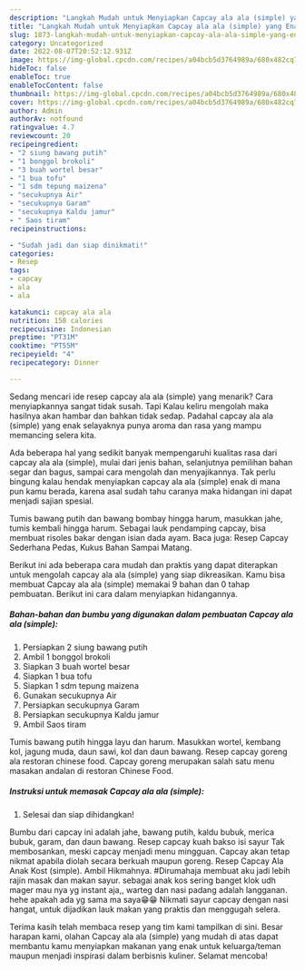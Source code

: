 ```yaml
---
description: "Langkah Mudah untuk Menyiapkan Capcay ala ala (simple) yang Enak Banget "
title: "Langkah Mudah untuk Menyiapkan Capcay ala ala (simple) yang Enak Banget "
slug: 1873-langkah-mudah-untuk-menyiapkan-capcay-ala-ala-simple-yang-enak-banget
category: Uncategorized
date: 2022-08-07T20:52:12.931Z
image: https://img-global.cpcdn.com/recipes/a04bcb5d3764989a/680x482cq70/capcay-ala-ala-simple-foto-resep-utama.jpg
hideToc: false
enableToc: true
enableTocContent: false
thumbnail: https://img-global.cpcdn.com/recipes/a04bcb5d3764989a/680x482cq70/capcay-ala-ala-simple-foto-resep-utama.jpg
cover: https://img-global.cpcdn.com/recipes/a04bcb5d3764989a/680x482cq70/capcay-ala-ala-simple-foto-resep-utama.jpg
author: Admin
authorAv: notfound
ratingvalue: 4.7
reviewcount: 20
recipeingredient:
- "2 siung bawang putih"
- "1 bonggol brokoli"
- "3 buah wortel besar"
- "1 bua tofu"
- "1 sdm tepung maizena"
- "secukupnya Air"
- "secukupnya Garam"
- "secukupnya Kaldu jamur"
- " Saos tiram"
recipeinstructions:

- "Sudah jadi dan siap dinikmati!"
categories:
- Resep
tags:
- capcay
- ala
- ala

katakunci: capcay ala ala 
nutrition: 158 calories
recipecuisine: Indonesian
preptime: "PT31M"
cooktime: "PT55M"
recipeyield: "4"
recipecategory: Dinner

---
```



Sedang mencari ide resep capcay ala ala (simple) yang menarik? Cara menyiapkannya sangat tidak susah. Tapi Kalau keliru mengolah maka hasilnya akan hambar dan bahkan tidak sedap. Padahal capcay ala ala (simple) yang enak selayaknya punya aroma dan rasa yang mampu memancing selera kita.


Ada beberapa hal yang sedikit banyak mempengaruhi kualitas rasa dari capcay ala ala (simple), mulai dari jenis bahan, selanjutnya pemilihan bahan segar dan bagus, sampai cara mengolah dan menyajikannya. Tak perlu bingung kalau hendak menyiapkan capcay ala ala (simple) enak di mana pun kamu berada, karena asal sudah tahu caranya maka hidangan ini dapat menjadi sajian spesial.

Tumis bawang putih dan bawang bombay hingga harum, masukkan jahe, tumis kembali hingga harum. Sebagai lauk pendamping capcay, bisa membuat risoles bakar dengan isian dada ayam. Baca juga: Resep Capcay Sederhana Pedas, Kukus Bahan Sampai Matang.


Berikut ini ada beberapa cara mudah dan praktis yang dapat diterapkan untuk mengolah capcay ala ala (simple) yang siap dikreasikan. Kamu bisa membuat Capcay ala ala (simple) memakai 9 bahan dan 0 tahap pembuatan. Berikut ini cara dalam menyiapkan hidangannya.

<!--inarticleads1-->

##### Bahan-bahan dan bumbu yang digunakan dalam pembuatan Capcay ala ala (simple):

1. Persiapkan 2 siung bawang putih
1. Ambil 1 bonggol brokoli
1. Siapkan 3 buah wortel besar
1. Siapkan 1 bua tofu
1. Siapkan 1 sdm tepung maizena
1. Gunakan secukupnya Air
1. Persiapkan secukupnya Garam
1. Persiapkan secukupnya Kaldu jamur
1. Ambil  Saos tiram


Tumis bawang putih hingga layu dan harum. Masukkan wortel, kembang kol, jagung muda, daun sawi, kol dan daun bawang. Resep capcay goreng ala restoran chinese food. Capcay goreng merupakan salah satu menu masakan andalan di restoran Chinese Food. 

<!--inarticleads2-->

##### Instruksi untuk memasak Capcay ala ala (simple):


1. Selesai dan siap dihidangkan!

Bumbu dari capcay ini adalah jahe, bawang putih, kaldu bubuk, merica bubuk, garam, dan daun bawang. Resep capcay kuah bakso isi sayur Tak membosankan, meski capcay menjadi menu mingguan. Capcay akan tetap nikmat apabila diolah secara berkuah maupun goreng. Resep Capcay Ala Anak Kost (simple). Ambil Hikmahnya. #Dirumahaja membuat aku jadi lebih rajin masak dan makan sayur. sebagai anak kos sering banget klok udh mager mau nya yg instant aja,, warteg dan nasi padang adalah langganan. hehe apakah ada yg sama ma saya😁😁 Nikmati sayur capcay dengan nasi hangat, untuk dijadikan lauk makan yang praktis dan menggugah selera. 

Terima kasih telah membaca resep yang tim kami tampilkan di sini. Besar harapan kami, olahan Capcay ala ala (simple) yang mudah di atas dapat membantu kamu menyiapkan makanan yang enak untuk keluarga/teman maupun menjadi inspirasi dalam berbisnis kuliner. Selamat mencoba!

